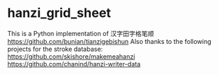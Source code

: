 # hanzi_grid_sheet
This is a Python implementation of 汉字田字格笔顺
https://github.com/bunian/tianzigebishun
Also thanks to the following projects for the stroke database:
https://github.com/skishore/makemeahanzi
https://github.com/chanind/hanzi-writer-data
